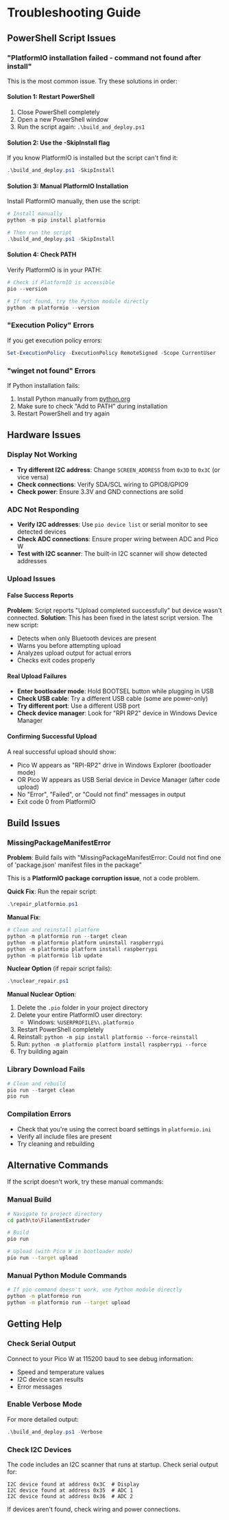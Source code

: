# Troubleshooting Guide

## PowerShell Script Issues

### "PlatformIO installation failed - command not found after install"

This is the most common issue. Try these solutions in order:

#### Solution 1: Restart PowerShell
1. Close PowerShell completely
2. Open a new PowerShell window
3. Run the script again: `.\build_and_deploy.ps1`

#### Solution 2: Use the -SkipInstall flag
If you know PlatformIO is installed but the script can't find it:
```powershell
.\build_and_deploy.ps1 -SkipInstall
```

#### Solution 3: Manual PlatformIO Installation
Install PlatformIO manually, then use the script:
```powershell
# Install manually
python -m pip install platformio

# Then run the script
.\build_and_deploy.ps1 -SkipInstall
```

#### Solution 4: Check PATH
Verify PlatformIO is in your PATH:
```powershell
# Check if PlatformIO is accessible
pio --version

# If not found, try the Python module directly
python -m platformio --version
```

### "Execution Policy" Errors

If you get execution policy errors:
```powershell
Set-ExecutionPolicy -ExecutionPolicy RemoteSigned -Scope CurrentUser
```

### "winget not found" Errors

If Python installation fails:
1. Install Python manually from [python.org](https://python.org)
2. Make sure to check "Add to PATH" during installation
3. Restart PowerShell and try again

## Hardware Issues

### Display Not Working
- **Try different I2C address**: Change `SCREEN_ADDRESS` from `0x3D` to `0x3C` (or vice versa)
- **Check connections**: Verify SDA/SCL wiring to GPIO8/GPIO9
- **Check power**: Ensure 3.3V and GND connections are solid

### ADC Not Responding
- **Verify I2C addresses**: Use `pio device list` or serial monitor to see detected devices
- **Check ADC connections**: Ensure proper wiring between ADC and Pico W
- **Test with I2C scanner**: The built-in I2C scanner will show detected addresses

### Upload Issues

#### False Success Reports
**Problem**: Script reports "Upload completed successfully" but device wasn't connected.
**Solution**: This has been fixed in the latest script version. The new script:
- Detects when only Bluetooth devices are present
- Warns you before attempting upload
- Analyzes upload output for actual errors
- Checks exit codes properly

#### Real Upload Failures
- **Enter bootloader mode**: Hold BOOTSEL button while plugging in USB
- **Check USB cable**: Try a different USB cable (some are power-only)
- **Try different port**: Use a different USB port
- **Check device manager**: Look for "RPI RP2" device in Windows Device Manager

#### Confirming Successful Upload
A real successful upload should show:
- Pico W appears as "RPI-RP2" drive in Windows Explorer (bootloader mode)
- OR Pico W appears as USB Serial device in Device Manager (after code upload)
- No "Error", "Failed", or "Could not find" messages in output
- Exit code 0 from PlatformIO

## Build Issues

### MissingPackageManifestError

**Problem**: Build fails with "MissingPackageManifestError: Could not find one of 'package.json' manifest files in the package"

This is a **PlatformIO package corruption issue**, not a code problem.

**Quick Fix**: Run the repair script:
```powershell
.\repair_platformio.ps1
```

**Manual Fix**:
```powershell
# Clean and reinstall platform
python -m platformio run --target clean
python -m platformio platform uninstall raspberrypi
python -m platformio platform install raspberrypi
python -m platformio lib update
```

**Nuclear Option** (if repair script fails):
```powershell
.\nuclear_repair.ps1
```

**Manual Nuclear Option**:
1. Delete the `.pio` folder in your project directory
2. Delete your entire PlatformIO user directory:
   - Windows: `%USERPROFILE%\.platformio`
3. Restart PowerShell completely
4. Reinstall: `python -m pip install platformio --force-reinstall`
5. Run: `python -m platformio platform install raspberrypi --force`
6. Try building again

### Library Download Fails
```powershell
# Clean and rebuild
pio run --target clean
pio run
```

### Compilation Errors
- Check that you're using the correct board settings in `platformio.ini`
- Verify all include files are present
- Try cleaning and rebuilding

## Alternative Commands

If the script doesn't work, try these manual commands:

### Manual Build
```bash
# Navigate to project directory
cd path\to\FilamentExtruder

# Build
pio run

# Upload (with Pico W in bootloader mode)  
pio run --target upload
```

### Manual Python Module Commands
```bash
# If pio command doesn't work, use Python module directly
python -m platformio run
python -m platformio run --target upload
```

## Getting Help

### Check Serial Output
Connect to your Pico W at 115200 baud to see debug information:
- Speed and temperature values
- I2C device scan results  
- Error messages

### Enable Verbose Mode
For more detailed output:
```powershell
.\build_and_deploy.ps1 -Verbose
```

### Check I2C Devices
The code includes an I2C scanner that runs at startup. Check serial output for:
```
I2C device found at address 0x3C  # Display
I2C device found at address 0x35  # ADC 1  
I2C device found at address 0x36  # ADC 2
```

If devices aren't found, check wiring and power connections.

